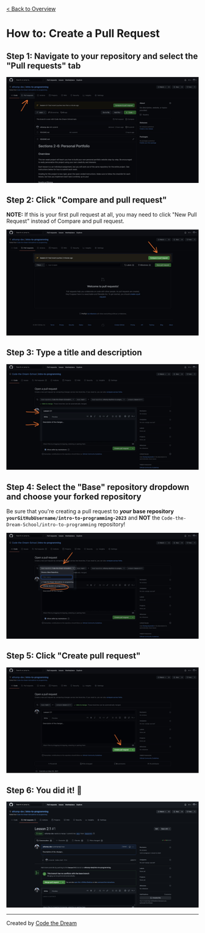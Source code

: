 [< Back to Overview](../../README.md)

# How to: Create a Pull Request

## Step 1: Navigate to your repository and select the "Pull requests" tab

![Create Pull Request: Step 1](../assets/create-pull-request/step-1.jpg)

## Step 2: Click "Compare and pull request"

**NOTE:** If this is your first pull request at all, you may need to click "New Pull Request" instead of Compare and pull request.

![Create Pull Request: Step 2](../assets/create-pull-request/step-2.jpg)

## Step 3: Type a title and description

![Create Pull Request: Step 3](../assets/create-pull-request/step-3.jpg)

## Step 4: Select the "Base" repository dropdown and choose your forked repository

Be sure that you're creating a pull request to ***your* base repository `yourGitHubUsername/intro-to-programming-2023`** and **NOT** the `Code-the-Dream-School/intro-to-programming` repository!

![Create Pull Request: Step 4](../assets/create-pull-request/step-4.jpg)

## Step 5: Click "Create pull request"

![Create Pull Request: Step 5](../assets/create-pull-request/step-5.jpg)

## Step 6: You did it! 🎉

![Create Pull Request: Step 6](../assets/create-pull-request/step-6.jpg)


---

Created by [Code the Dream](https://www.codethedream.org)
